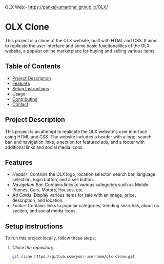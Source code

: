 OLX Web:-  https://pankajkumardhal.github.io/OLX/
# OLX Clone

This project is a clone of the OLX website, built with HTML and CSS. It aims to replicate the user interface and some basic functionalities of the OLX website, a popular online marketplace for buying and selling various items.

## Table of Contents

- [Project Description](#project-description)
- [Features](#features)
- [Setup Instructions](#setup-instructions)
- [Usage](#usage)
- [Contributing](#contributing)
- [Contact](#contact)

## Project Description

This project is an attempt to replicate the OLX website's user interface using HTML and CSS. The website includes a header with a logo, search bar, and navigation links, a section for featured ads, and a footer with additional links and social media icons.

## Features

- *Header*: Contains the OLX logo, location selector, search bar, language selection, login button, and a sell button.
- *Navigation Bar*: Contains links to various categories such as Mobile Phones, Cars, Motors, Houses, etc.
- *Ad Cards*: Display various items for sale with an image, price, description, and location.
- *Footer*: Contains links to popular categories, trending searches, about us section, and social media icons.

## Setup Instructions

To run this project locally, follow these steps:

1. *Clone the repository*:
   ```bash
   git clone https://github.com/your-username/olx-clone.git
